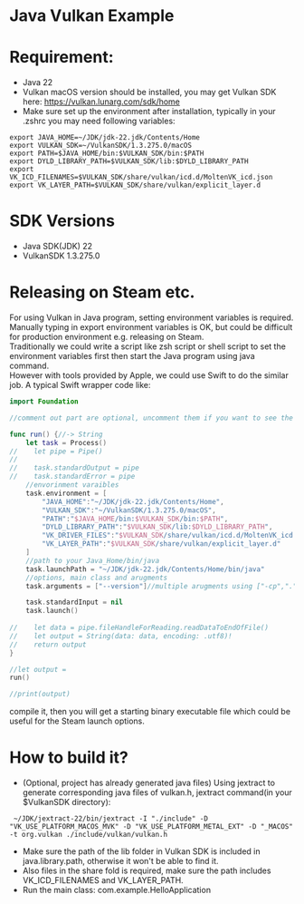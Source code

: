 # Java Vulkan Example  

# Requirement:  

* Java 22
* Vulkan macOS version should be installed, you may get Vulkan SDK here: https://vulkan.lunarg.com/sdk/home
* Make sure set up the environment after installation, typically in your .zshrc you may need following variables:
```text
export JAVA_HOME=~/JDK/jdk-22.jdk/Contents/Home
export VULKAN_SDK=~/VulkanSDK/1.3.275.0/macOS
export PATH=$JAVA_HOME/bin:$VULKAN_SDK/bin:$PATH
export DYLD_LIBRARY_PATH=$VULKAN_SDK/lib:$DYLD_LIBRARY_PATH
export VK_ICD_FILENAMES=$VULKAN_SDK/share/vulkan/icd.d/MoltenVK_icd.json
export VK_LAYER_PATH=$VULKAN_SDK/share/vulkan/explicit_layer.d
```

# SDK Versions 

* Java SDK(JDK) 22
* VulkanSDK 1.3.275.0

# Releasing on Steam etc.

For using Vulkan in Java program, setting environment variables is required.  
Manually typing in export environment variables is OK, but could be difficult for production environment e.g. releasing on Steam.  
Traditionally we could write a script like zsh script or shell script to set the environment variables first then start the Java program using java command.  
However with tools provided by Apple, we could use Swift to do the similar job.
A typical Swift wrapper code like:
```swift
import Foundation

//comment out part are optional, uncomment them if you want to see the output

func run() {//-> String
    let task = Process()
//    let pipe = Pipe()
//    
//    task.standardOutput = pipe
//    task.standardError = pipe
    //envorinment varaibles
    task.environment = [
        "JAVA_HOME":"~/JDK/jdk-22.jdk/Contents/Home",
        "VULKAN_SDK":"~/VulkanSDK/1.3.275.0/macOS",
        "PATH":"$JAVA_HOME/bin:$VULKAN_SDK/bin:$PATH",
        "DYLD_LIBRARY_PATH":"$VULKAN_SDK/lib:$DYLD_LIBRARY_PATH",
        "VK_DRIVER_FILES":"$VULKAN_SDK/share/vulkan/icd.d/MoltenVK_icd.json",
        "VK_LAYER_PATH":"$VULKAN_SDK/share/vulkan/explicit_layer.d"
    ]
    //path to your Java_Home/bin/java
    task.launchPath = "~/JDK/jdk-22.jdk/Contents/Home/bin/java"
    //options, main class and arugments
    task.arguments = ["--version"]//multiple arugments using ["-cp",".","com.whitewoodcity.Main"]

    task.standardInput = nil
    task.launch()
    
//    let data = pipe.fileHandleForReading.readDataToEndOfFile()
//    let output = String(data: data, encoding: .utf8)!
//    return output
}

//let output =
run()

//print(output)
```
compile it, then you will get a starting binary executable file which could be useful for the Steam launch options.

# How to build it?

* (Optional, project has already generated java files) Using jextract to generate corresponding java files of vulkan.h, jextract command(in your $VulkanSDK directory): 
```text
 ~/JDK/jextract-22/bin/jextract -I "./include" -D "VK_USE_PLATFORM_MACOS_MVK" -D "VK_USE_PLATFORM_METAL_EXT" -D "_MACOS" -t org.vulkan ./include/vulkan/vulkan.h
```
* Make sure the path of the lib folder in Vulkan SDK is included in java.library.path, otherwise it won't be able to find it.
* Also files in the share fold is required, make sure the path includes VK_ICD_FILENAMES and VK_LAYER_PATH.
* Run the main class: com.example.HelloApplication